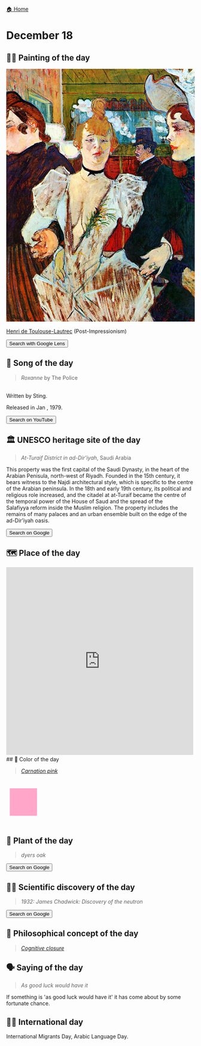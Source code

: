 
[🏠 Home](../../index.md)

# December 18

## 🧑‍🎨 Painting of the day

<img width="600" src="../img/Henri_de_Toulouse-Lautrec_7.jpg">

[Henri de Toulouse-Lautrec](https://en.wikipedia.org/wiki/Henri_de_Toulouse-Lautrec) (Post-Impressionism)

<button class="btn btn-success"
onclick=" window.open('https://lens.google.com/uploadbyurl?url=https://iretes.github.io/one-a-day/data/img/Henri_de_Toulouse-Lautrec_7.jpg','_blank')">
Search with Google Lens
</button>

## 🎼 Song of the day

> *Roxanne*
by The Police

<br />Written by Sting.

Released in Jan , 1979.

<button class="btn btn-success"
onclick=" window.open('http://www.youtube.com/search?q=Roxanne by The Police','_blank')">
Search on YouTube
</button>

## 🏛️ UNESCO heritage site of the day

> *At-Turaif District in ad-Dir'iyah*, Saudi Arabia

<p>This property was the first capital of the Saudi Dynasty, in the heart of the Arabian Penisula, north-west of Riyadh. Founded in the 15th century, it bears witness to the Najdi architectural style, which is specific to the centre of the Arabian peninsula. In the 18th and early 19th century, its political and religious role increased, and the citadel at at-Turaif became the centre of the temporal power of the House of Saud and the spread of the S<span>alafiyya </span>reform inside the Muslim religion. The property includes the remains of many palaces and an urban ensemble built on the edge of the ad-Dir’iyah oasis.</p>

<button class="btn btn-success"
onclick=" window.open('http://www.google.com/search?q=At-Turaif District in ad-Dir iyah','_blank')">
Search on Google
</button>

## 🗺️ Place of the day

<iframe
src="https://www.mapcrunch.com"
name="mapcrunch"
width="500"
height="500"
allowTransparency="true"
scrolling="no"
frameborder="0"
>
</iframe>
## 🎨 Color of the day

> *[Carnation pink](https://en.wikipedia.org/wiki/Carnation_pink)*

<div style="color:#FFA6C9; font-size: 100px;">&#9632;</div>

## 🌿 Plant of the day

> *dyers oak*

<button class="btn btn-success"
onclick=" window.open('http://www.google.com/search?q=dyers oak','_blank')">
Search on Google
</button>

## 🧑‍🔬 Scientific discovery of the day

> *1932: James Chadwick: Discovery of the neutron*

<button class="btn btn-success"
onclick=" window.open('http://www.google.com/search?q=1932: James Chadwick: Discovery of the neutron','_blank')"> 
Search on Google
</button>

## 💭 Philosophical concept of the day

> *[Cognitive closure](https://en.wikipedia.org/wiki/Cognitive_closure_(philosophy))*

## 🗣️ Saying of the day

> *As good luck would have it*

If something is 'as good luck would have it' it has come about by some fortunate chance.

## 🏳️‍🌈 International day

International Migrants Day, Arabic Language Day.
